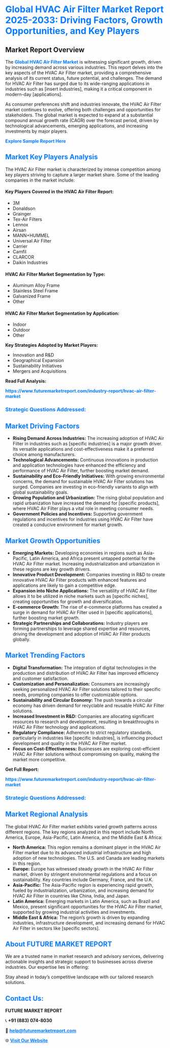 <h1 style="color: #007BFF;">Global HVAC Air Filter Market Report 2025-2033: Driving Factors, Growth Opportunities, and Key Players</h1>

<section id="overview">
<h2>Market Report Overview</h2>
<p>The <a href="https://www.futuremarketreport.com/industry-report/hvac-air-filter-market" style="color: #007BFF; text-decoration: none;"><strong>Global HVAC Air Filter Market</strong></a> is witnessing significant growth, driven by increasing demand across various industries. This report delves into the key aspects of the HVAC Air Filter market, providing a comprehensive analysis of its current status, future potential, and challenges. The demand for HVAC Air Filter has surged due to its wide-ranging applications in industries such as [insert industries], making it a critical component in modern-day [applications].</p>
<p>As consumer preferences shift and industries innovate, the HVAC Air Filter market continues to evolve, offering both challenges and opportunities for stakeholders. The global market is expected to expand at a substantial compound annual growth rate (CAGR) over the forecast period, driven by technological advancements, emerging applications, and increasing investments by major players.</p>
</section>

<section id="overview">
<p><a href="https://www.futuremarketreport.com/request-sample/reportId=89912" style="color: #007BFF; text-decoration: none;"><strong>Explore Sample Report Here</strong></a></p>
</section>

<section id="key-players">
<h2 style="color: #007BFF;">Market Key Players Analysis</h2>
<p>The HVAC Air Filter market is characterized by intense competition among key players striving to capture a larger market share. Some of the leading companies in the market include:</p>
<h4>Key Players Covered in the HVAC Air Filter Report:</h4>
<ul><li>3M</li><li>Donaldson</li><li>Grainger</li><li>Tex-Air Filters</li><li>Lennox</li><li>Airsan</li><li>MANN+HUMMEL</li><li>Universal Air Filter</li><li>Carrier</li><li>Camfil</li><li>CLARCOR</li><li>Daikin Industries</li></ul>
<h4>HVAC Air Filter Market Segmentation by Type:</h4>
<ul><li>Aluminum Alloy Frame</li><li>Stainless Steel Frame</li><li>Galvanized Frame</li><li>Other</li></ul>

<h4>HVAC Air Filter Market Segmentation by Application:</h4>
<ul><li>Indoor</li><li>Outdoor</li><li>Other</li></ul>
<p><strong>Key Strategies Adopted by Market Players:</strong></p>
<ul>
<li>Innovation and R&D</li>
<li>Geographical Expansion</li>
<li>Sustainability Initiatives</li>
<li>Mergers and Acquisitions</li>
</ul>
</section>

<section>
<p><strong>Read Full Analysis: </strong></p><a href="https://www.futuremarketreport.com/industry-report/hvac-air-filter-market" style="color: #007BFF; text-decoration: none;"><strong>https://www.futuremarketreport.com/industry-report/hvac-air-filter-market</strong></a>
<h3 style="color: #007BFF;">Strategic Questions Addressed:</h3>
</section>

<section id="driving-factors">
<h2 style="color: #007BFF;">Market Driving Factors</h2>
<ul>
<li><strong>Rising Demand Across Industries:</strong> The increasing adoption of HVAC Air Filter in industries such as [specific industries] is a major growth driver. Its versatile applications and cost-effectiveness make it a preferred choice among manufacturers.</li>
<li><strong>Technological Advancements:</strong> Continuous innovations in production and application technologies have enhanced the efficiency and performance of HVAC Air Filter, further boosting market demand.</li>
<li><strong>Sustainability and Eco-Friendly Initiatives:</strong> With growing environmental concerns, the demand for sustainable HVAC Air Filter solutions has surged. Companies are investing in eco-friendly variants to align with global sustainability goals.</li>
<li><strong>Growing Population and Urbanization:</strong> The rising global population and rapid urbanization have increased the demand for [specific products], where HVAC Air Filter plays a vital role in meeting consumer needs.</li>
<li><strong>Government Policies and Incentives:</strong> Supportive government regulations and incentives for industries using HVAC Air Filter have created a conducive environment for market growth.</li>
</ul>
</section>

<section id="growth-opportunities">
<h2 style="color: #007BFF;">Market Growth Opportunities</h2>
<ul>
<li><strong>Emerging Markets:</strong> Developing economies in regions such as Asia-Pacific, Latin America, and Africa present untapped potential for the HVAC Air Filter market. Increasing industrialization and urbanization in these regions are key growth drivers.</li>
<li><strong>Innovative Product Development:</strong> Companies investing in R&D to create innovative HVAC Air Filter products with enhanced features and applications are likely to gain a competitive edge.</li>
<li><strong>Expansion into Niche Applications:</strong> The versatility of HVAC Air Filter allows it to be utilized in niche markets such as [specific niches], creating opportunities for growth and diversification.</li>
<li><strong>E-commerce Growth:</strong> The rise of e-commerce platforms has created a surge in demand for HVAC Air Filter used in [specific applications], further boosting market growth.</li>
<li><strong>Strategic Partnerships and Collaborations:</strong> Industry players are forming partnerships to leverage shared expertise and resources, driving the development and adoption of HVAC Air Filter products globally.</li>
</ul>
</section>

<section id="trending-factors">
<h2 style="color: #007BFF;">Market Trending Factors</h2>
<ul>
<li><strong>Digital Transformation:</strong> The integration of digital technologies in the production and distribution of HVAC Air Filter has improved efficiency and customer satisfaction.</li>
<li><strong>Customization and Personalization:</strong> Consumers are increasingly seeking personalized HVAC Air Filter solutions tailored to their specific needs, prompting companies to offer customizable options.</li>
<li><strong>Sustainability and Circular Economy:</strong> The push towards a circular economy has driven demand for recyclable and reusable HVAC Air Filter solutions.</li>
<li><strong>Increased Investment in R&D:</strong> Companies are allocating significant resources to research and development, resulting in breakthroughs in HVAC Air Filter technology and applications.</li>
<li><strong>Regulatory Compliance:</strong> Adherence to strict regulatory standards, particularly in industries like [specific industries], is influencing product development and quality in the HVAC Air Filter market.</li>
<li><strong>Focus on Cost-Effectiveness:</strong> Businesses are exploring cost-efficient HVAC Air Filter solutions without compromising on quality, making the market more competitive.</li>
</ul>
</section>

<section>
<p><strong>Get Full Report: </strong></p><a href="https://www.futuremarketreport.com/industry-report/hvac-air-filter-market" style="color: #007BFF; text-decoration: none;"><strong>https://www.futuremarketreport.com/industry-report/hvac-air-filter-market</strong></a>
<h3 style="color: #007BFF;">Strategic Questions Addressed:</h3>
</section>


<section id="regional-analysis">
<h2 style="color: #007BFF;">Market Regional Analysis</h2>
<p>The global HVAC Air Filter market exhibits varied growth patterns across different regions. The key regions analyzed in this report include North America, Europe, Asia-Pacific, Latin America, and the Middle East & Africa:</p>
<ul>
<li><strong>North America:</strong> This region remains a dominant player in the HVAC Air Filter market due to its advanced industrial infrastructure and high adoption of new technologies. The U.S. and Canada are leading markets in this region.</li>
<li><strong>Europe:</strong> Europe has witnessed steady growth in the HVAC Air Filter market, driven by stringent environmental regulations and a focus on sustainability. Key countries include Germany, France, and the U.K.</li>
<li><strong>Asia-Pacific:</strong> The Asia-Pacific region is experiencing rapid growth, fueled by industrialization, urbanization, and increasing demand for HVAC Air Filter in countries like China, India, and Japan.</li>
<li><strong>Latin America:</strong> Emerging markets in Latin America, such as Brazil and Mexico, present significant opportunities for the HVAC Air Filter market, supported by growing industrial activities and investments.</li>
<li><strong>Middle East & Africa:</strong> The region’s growth is driven by expanding industries, infrastructure development, and increasing demand for HVAC Air Filter in sectors like [specific sectors].</li>
</ul>
</section>

<footer>
<h2 style="color: #007BFF;">About FUTURE MARKET REPORT</h2>
<p>We are a trusted name in market research and advisory services, delivering actionable insights and strategic support to businesses across diverse industries. Our expertise lies in offering:</p>

<p>Stay ahead in today’s competitive landscape with our tailored research solutions.</p>

<h2 style="color: #007BFF;">Contact Us:</h2>
<p><strong>FUTURE MARKET REPORT</strong></p>
<p>📞 <strong>+91 (883) 074-8030</strong></p>
<p>📧 <strong><a href="mailto:help@futuremarketreport.com" style="color: #007BFF;">help@futuremarketreport.com</a></strong></p>
<p>🌐 <strong><a href="https://www.futuremarketreport.com/" style="color: #007BFF;">Visit Our Website</a></strong></p>
</footer>